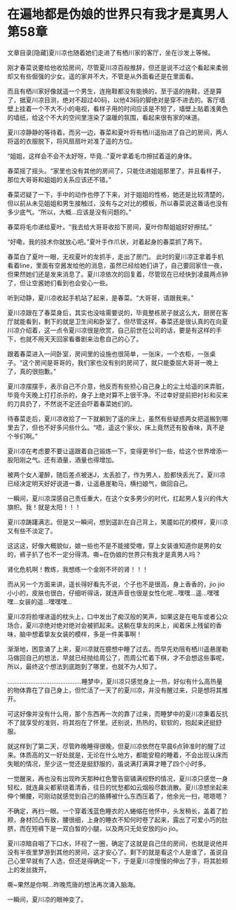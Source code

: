 # 在遍地都是伪娘的世界只有我才是真男人 第58章

文章目录[隐藏]夏川凉也随着她们走进了有栖川家的客厅，坐在沙发上等候。

刚才春菜说要给他收拾房间，尽管夏川凉百般推辞，但还是说不过这个看起来柔弱却又有些倔强的少女。遥的家并不大，不管是从外面看还是在里面看。

而且有栖川家好像就遥一个男生，连拖鞋都没有能换的，至于遥的拖鞋，还是算了，据夏川凉目测，绝对不超过40码，以他43码的脚绝对是穿不进去的。客厅墙壁上挂着一个不大不小的电视，看样子用的时间应该是不短了，墙壁上贴着浅黄色的墙纸，给这个不大的空间里渲染了温暖的氛围，看起来很有家的味道。

夏川凉静静的等待着。而另一边，春菜和夏叶将有栖川遥抬进了自己的房间，两人将遥的衣服脱下，将风扇扇叶对准了遥的方位。

“姐姐，这样会不会不太好呀，毕竟…”夏叶拿着毛巾擦拭着遥的身体。

春菜摇了摇头。“家里也没有其他的房间了，只能住进姐姐那里了，并且看样子，那位大哥哥和姐姐的关系应该还不错。”

春菜迟疑了一下，手中的动作也停了下来，对于姐姐的性格，她还是比较清楚的，但以前从未见姐姐和男生接触过，没有与之对比的模板，所以春菜说这番话也没有多少底气。“所以，大概…应该是没有问题的。”

春菜将毛巾递给夏叶。“我去给大哥哥收拾下房间，夏叶你帮姐姐好好擦拭。”

“好嘞，我的技术你就放心吧。”夏叶手作爪状，对着起身的春菜抓了两下。

春菜白了夏叶一眼，无视夏叶的龙抓手，走出了房门。
此时的夏川凉正拿着手机看着line，里面有空酱发给他的消息，虽然已经给她们讲了，自己要回家住一夜，但果然她们还是发来消息了。夏川凉依次的回复着，尽管现在已经快到凌晨两点钟了，但让空酱她们看到也会安心一些。

听到动静，夏川凉收起手机站了起来，是春菜。“大哥哥，请跟我来。”

夏川凉跟在了春菜身后，其实也没啥需要说的，毕竟整栋房子就这么大，厨房在客厅就能看到，剩下的就是卫生间和卧室了。但尽管这样，春菜还是很认真的在向夏川凉介绍着，这一点令夏川凉很是欣赏，自己前世在公司的话，要是有这样的手下，也就不用天天回家看番剧来治愈自己的心了。

跟着春菜进入一间卧室，房间里的设施也很简单，一张床，一个衣柜，一张桌子。“这个房间是哥哥的，我们家也没有别的房间了，就只能委屈大哥哥一晚上了，真的很抱歉。”

夏川凉摆摆手，表示自己不介意，他反而有些担心自己身上的尘土给遥的床弄脏，毕竟今天晚上打打杀杀的，身子上绝对算不上很干净。不过幸好提前把衬衫和买来的刀具扔了，不然说不定还会吓着春菜她们的。

待春菜走后，夏川凉收拾了一下就躺到了遥的床上，虽然有些疑惑两女把遥搬到哪里去了，但也不好多问些什么。“唔，遥这个家伙，床上竟然还有股香味，真不是个爷们啊。”

夏川凉在考虑要不要让遥跟着自己锻炼一下，变得更爷们一些，给这个世界增添一股阳刚之气。还有酒量，酒量也得增加。

被两个女人灌醉，随后差点被迷J，太丢脸了，作为男人，脸都快丢光了。夏川凉已经决定明天好好说道一番，让遥悬崖勒马，横扫娘气，做回自己。

一瞬间，夏川凉深感自己责任重大，在这个女多男少的时代，扛起男人复兴的伟大旗帜。我！就是太阳！！！

夏川凉踌躇满志。但是又一瞬间，想到遥趴在自己背上，笑靥如花的模样，夏川凉又有些不淡定了。

这这这，好像大概貌似，娘一些也不是不能接受嗷，穿上女装谁知道你是男的女的，裤子扒了也不一定分得清。嘶~在伪娘的世界只有我才是真男人吗？

肾化危机啊！教练，我想练一个金刚不坏的肾！！！

而从另一个方面来讲，遥长得好看先不说，个子也不是很高，身上香香的，jio jio小小的，皮肤也很白，仔细听得话，就连声音也很是女性化呢…嘿嘿…遥…嘿嘿嘿…女装的遥…嘿嘿嘿…

夏川凉将脸埋进遥的枕头上，口中发出了痴汉般的笑声，如果这是在电车或者公众场合，夏川凉绝对绝对绝对会被抓起来。这躺在挚友的床上，闻着床上残留的香味，脑中想着挚友女装的模样，多是一件美事啊！

渐渐地，困意涌了上来，夏川凉就在臆想中睡了过去。而早先劝阻有栖川遥悬崖勒马做回自己的想法，早就已经抛给周公了，而周公忙着下棋，才不会想这些事呢，所以，最终这个想法到底跑到了哪里，也就不为人知了。

……………………………………睡梦中，夏川凉只感觉身上一热，好似有什么高热量的物体靠在了自己身上，但忙活了一天了的夏川凉，并没有醒过来，只是想将其推开。

可这好像并没有什么用，那个东西再一次的靠了过来，而睡梦中的夏川凉秉着反抗不了就享受的准则，将其抱在了怀里。还别说，热热的，软软的，抱起来还挺舒服。

就这样到了第二天，尽管昨晚睡得很晚，但夏川凉依然在早晨6点钟准时的醒了过来。体质高的又一好处就是，无论在什么地方，都能安稳的睡着，不会出现认床而失眠的情况，至少这一觉还是挺舒服的，虽说满打满算才睡了四个小时多。

一觉醒来，再也没有出现昨天那种红色警告窗铺满视野的情况，夏川凉只感觉一身轻松，就连鼻尖都萦绕着清香，往日的忧愁都如云烟般尽数消散。夏川凉想坐起来伸个懒腰，可刚动就感觉到自己的胳膊被什么东西压着了，他余光一扫，嗯嗯嗯？

不确定，再扫一眼。一个穿着浅蓝色睡衣的人蜷缩在他怀中，头发稍长，盖着了脸颊，身材凹凸有致，腰很细，上身的睡衣不知何时卷了起来，露出了可爱小巧的肚脐，而在短裤下是一双白皙的小腿，以及两只无处安放的jio jio。

夏川凉暗自咽了下口水，环视了一圈，确定了这就是自己住的房间，也就是说他并没有半夜里梦游到其他的房间，这才安心了。剩下的就是看这个人是谁了，虽说自己心里早就有了人选，但还是得确定一下，于是夏川凉慢慢的伸出了手，将其脸颊上的发丝拨开。

嘶~果然是你啊…昨晚荒唐的想法再次涌入脑海。

一瞬间，夏川凉的眼神变了。